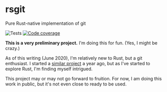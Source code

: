 # rsgit
Pure Rust-native implementation of git

![Tests](https://github.com/rust-git/rsgit/workflows/Tests/badge.svg)
[![Code coverage](https://codecov.io/gh/rust-git/rsgit/branch/main/graph/badge.svg)](https://codecov.io/gh/rust-git/rsgit)

**This is a very preliminary project.** I'm doing this for fun. (Yes, I might be crazy.)

As of this writing (June 2020), I'm relatively new to Rust, but a git enthusiast. I started a [similar project](https://xgit.io) a year ago, but as I've started to explore Rust, I'm finding myself intrigued.

This project may or may not go forward to fruition. For now, I am doing this work in public, but it's not even close to ready to be used.
